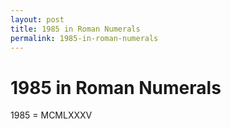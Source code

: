 ```yaml
---
layout: post
title: 1985 in Roman Numerals
permalink: 1985-in-roman-numerals
---
```


# 1985 in Roman Numerals

1985 = MCMLXXXV
